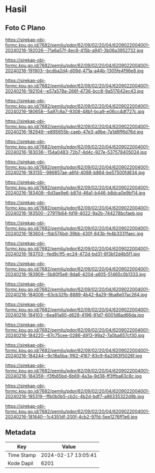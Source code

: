 # Hasil

## Foto C Plano

https://sirekap-obj-formc.kpu.go.id/7682/pemilu/pdpr/62/09/02/20/04/6209022004001-20240216-192026--71a6a57f-4ec8-415b-a941-3b06a3952732.jpg

https://sirekap-obj-formc.kpu.go.id/7682/pemilu/pdpr/62/09/02/20/04/6209022004001-20240216-191903--bcdba2d4-d09d-471a-a44b-1305fe4f96e8.jpg

https://sirekap-obj-formc.kpu.go.id/7682/pemilu/pdpr/62/09/02/20/04/6209022004001-20240216-192104--e57a578a-266f-4736-bcc8-9a517642ec43.jpg

https://sirekap-obj-formc.kpu.go.id/7682/pemilu/pdpr/62/09/02/20/04/6209022004001-20240216-180658--5a97c6a7-9308-48b1-bca9-e06cc4df727c.jpg

https://sirekap-obj-formc.kpu.go.id/7682/pemilu/pdpr/62/09/02/20/04/6209022004001-20240216-182949--e895655b-caeb-47e3-a9be-7a1d6ff6d76d.jpg

https://sirekap-obj-formc.kpu.go.id/7682/pemilu/pdpr/62/09/02/20/04/6209022004001-20240216-183036--154a0483-72b7-4d4c-927e-537578405024.jpg

https://sirekap-obj-formc.kpu.go.id/7682/pemilu/pdpr/62/09/02/20/04/6209022004001-20240216-183135--986857ae-a6fd-4068-b864-be57500fd634.jpg

https://sirekap-obj-formc.kpu.go.id/7682/pemilu/pdpr/62/09/02/20/04/6209022004001-20240216-183408--6d3ae9e6-b87d-46a1-b446-b8dca0e9bf14.jpg

https://sirekap-obj-formc.kpu.go.id/7682/pemilu/pdpr/62/09/02/20/04/6209022004001-20240216-183500--27911b64-fd19-4022-9a2b-744278bcfaeb.jpg

https://sirekap-obj-formc.kpu.go.id/7682/pemilu/pdpr/62/09/02/20/04/6209022004001-20240216-183604--fbb574bd-39bb-430f-843b-fe4b3331faec.jpg

https://sirekap-obj-formc.kpu.go.id/7682/pemilu/pdpr/62/09/02/20/04/6209022004001-20240216-183703--fed9c1f5-ec24-472d-bd31-6f3bf2d4b5f1.jpg

https://sirekap-obj-formc.kpu.go.id/7682/pemilu/pdpr/62/09/02/20/04/6209022004001-20240216-183909--5b80f5e6-9da6-4204-a605-51465c0b1333.jpg

https://sirekap-obj-formc.kpu.go.id/7682/pemilu/pdpr/62/09/02/20/04/6209022004001-20240216-184006--63cb32fb-8889-4b42-8a29-9ba8e07ac264.jpg

https://sirekap-obj-formc.kpu.go.id/7682/pemilu/pdpr/62/09/02/20/04/6209022004001-20240216-184103--6ea81a60-d628-4196-81d7-6001d6ad66da.jpg

https://sirekap-obj-formc.kpu.go.id/7682/pemilu/pdpr/62/09/02/20/04/6209022004001-20240216-184220--67c75cee-0286-4913-99a2-7a0ba657cf30.jpg

https://sirekap-obj-formc.kpu.go.id/7682/pemilu/pdpr/62/09/02/20/04/6209022004001-20240216-184244--9c18a5ba-1f62-4167-83c9-6a2063f5026f.jpg

https://sirekap-obj-formc.kpu.go.id/7682/pemilu/pdpr/62/09/02/20/04/6209022004001-20240216-184359--f3fb65bd-6b69-4a3a-9d38-ff3ffba63c8c.jpg

https://sirekap-obj-formc.kpu.go.id/7682/pemilu/pdpr/62/09/02/20/04/6209022004001-20240216-185319--ffb0b0b5-cb2c-4b2d-bdf7-a86335322d9b.jpg

https://sirekap-obj-formc.kpu.go.id/7682/pemilu/pdpr/62/09/02/20/04/6209022004001-20240216-181640--1c4351df-200f-4cb2-97fd-5ee1276ff1e6.jpg


## Metadata

| Key        | Value               |
| ---------- | ------------------- |
| Time Stamp | 2024-02-17 13:05:41 |
| Kode Dapil | 6201                |



